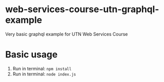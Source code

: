 # web-services-course-utn-graphql-example
Very basic graphql example for UTN Web Services Course

# Basic usage
1. Run in terminal: `npm install`
2. Run in terminal: `node index.js`
